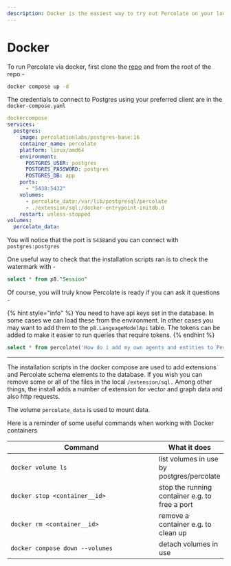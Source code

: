 ```yaml
---
description: Docker is the easiest way to try out Percolate on your local machine
---
```


# Docker

To run Percolate via docker, first clone the [repo](https://github.com/Percolation-Labs/percolate) and from the root of the repo -

```bash
docker compose up -d
```

The credentials to connect to Postgres using your preferred client are in the `docker-compose.yaml`

```yaml
dockercompose
services:
  postgres:
    image: percolationlabs/postgres-base:16
    container_name: percolate
    platform: linux/amd64
    environment:
      POSTGRES_USER: postgres
      POSTGRES_PASSWORD: postgres
      POSTGRES_DB: app
    ports:
      - "5438:5432"
    volumes:
      - percolate_data:/var/lib/postgresql/percolate
      - ./extension/sql:/docker-entrypoint-initdb.d
    restart: unless-stopped
volumes:
  percolate_data:
```

You will notice that the port is `5438`and you can connect with `postgres:postgres`

One useful way to check that the installation scripts ran is to check the watermark with -

```sql
select * from p8."Session"
```

Of course, you will truly know Percolate is ready if you can ask it questions -

{% hint style="info" %}
You need to have api keys set in the database. In some cases we can load these from the environment. In other cases you may want to add them to the `p8.LanguageModelApi` table. The tokens can be added to make it easier to run queries that require tokens.
{% endhint %}

```sql
select * from percolate('How do i add my own agents and entities to Percolate?')
```

***

The installation scripts in the docker compose are used to add extensions and Percolate schema elements to the database. If you wish you can remove some or all of the files in the local `/extension/sql.` Among other things, the install adds a number of extension for vector and graph data and also http requests.

The volume `percolate_data` is used to mount data.&#x20;

Here is a reminder of some useful commands when working with Docker containers

<table><thead><tr><th width="366">Command</th><th>What it does</th></tr></thead><tbody><tr><td><code>docker volume ls</code></td><td>list volumes in use by postgres/percolate</td></tr><tr><td><code>docker stop &#x3C;container__id></code></td><td>stop the running container e.g. to free a port</td></tr><tr><td><code>docker rm &#x3C;container__id></code></td><td>remove a container e.g. to clean up</td></tr><tr><td><code>docker compose down --volumes</code></td><td>detach volumes in use</td></tr></tbody></table>

